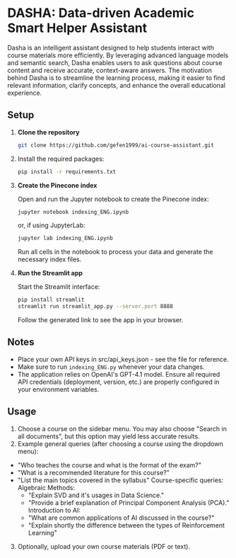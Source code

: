 # DASHA: Data-driven Academic Smart Helper Assistant

Dasha is an intelligent assistant designed to help students interact with course materials more efficiently.
By leveraging advanced language models and semantic search, Dasha enables users to ask questions about course content and receive accurate, context-aware answers. The motivation behind Dasha is to streamline the learning process, making it easier to find relevant information, clarify concepts, and enhance the overall educational experience.

## Setup
1. **Clone the repository**

   ```sh
   git clone https://github.com/gefen1999/ai-course-assistant.git
   ```
2. Install the required packages:
   ```sh
   pip install -r requirements.txt
   ```
3. **Create the Pinecone index**

   Open and run the Jupyter notebook to create the Pinecone index:
   ```sh
   jupyter notebook indexing_ENG.ipynb
   ```
   or, if using JupyterLab:
   ```sh
   jupyter lab indexing_ENG.ipynb
   ```

   Run all cells in the notebook to process your data and generate the necessary index files.

3. **Run the Streamlit app**

   Start the Streamlit interface:
   ```sh
   pip install streamlit
   streamlit run streamlit_app.py --server.port 8888
   ```
   Follow the generated link to see the app in your browser.

## Notes
- Place your own API keys in src/api_keys.json - see the file for reference.
- Make sure to run `indexing_ENG.py` whenever your data changes.
- The application relies on OpenAI's GPT-4.1 model. Ensure all required API credentials (deployment, version, etc.) are properly configured in your environment variables.

## Usage
1. Choose a course on the sidebar menu. 
    You may also choose "Search in all documents", but this option may yield less accurate results.
2. Example general queries (after choosing a course using the dropdown menu):
- "Who teaches the course and what is the format of the exam?"
- "What is a recommended literature for this course?"
- "List the main topics covered in the syllabus"
Course-specific queries: 
    Algebraic Methods: 
    - "Explain SVD and it's usages in Data Science."
    - "Provide a brief explanation of Principal Component Analysis (PCA)."
    Introduction to AI:
    - "What are common applications of AI discussed in the course?"
    - "Explain shortly the difference between the types of Reinforcement Learning"
3. Optionally, upload your own course materials (PDF or text).